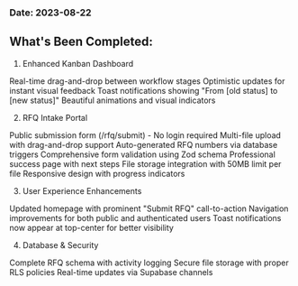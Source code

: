 
### Date: 2023-08-22
## What's Been Completed:
1. Enhanced Kanban Dashboard
   
Real-time drag-and-drop between workflow stages
Optimistic updates for instant visual feedback
Toast notifications showing "From [old status] to [new status]"
Beautiful animations and visual indicators

2. RFQ Intake Portal
   
Public submission form (/rfq/submit) - No login required
Multi-file upload with drag-and-drop support
Auto-generated RFQ numbers via database triggers
Comprehensive form validation using Zod schema
Professional success page with next steps
File storage integration with 50MB limit per file
Responsive design with progress indicators

3. User Experience Enhancements
   
Updated homepage with prominent "Submit RFQ" call-to-action
Navigation improvements for both public and authenticated users
Toast notifications now appear at top-center for better visibility

4. Database & Security
   
Complete RFQ schema with activity logging
Secure file storage with proper RLS policies
Real-time updates via Supabase channels